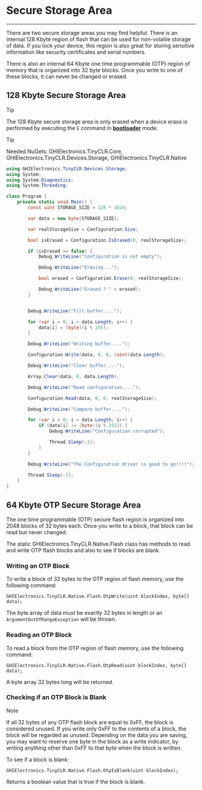 # Secure Storage Area
---
There are two secure storage areas you may find helpful. There is an internal 128 Kbyte region of flash that can be used for non-volatile storage of data. If you lock your device, this region is also great for storing sensitive information like security certificates and serial numbers.

There is also an internal 64 Kbyte one time programmable (OTP) region of memory that is organized into 32 byte blocks. Once you write to one of these blocks, it can never be changed or erased.

## 128 Kbyte Secure Storage Area
> [!Tip]
> The 128 Kbyte secure storage area is only erased when a device erase is performed by executing the `E` command in [**bootloader**](../bootloader.md) mode.

> [!Tip]
> Needed NuGets: GHIElectronics.TinyCLR.Core, GHIElectronics.TinyCLR.Devices.Storage, GHIElectronics.TinyCLR.Native

```cs
using GHIElectronics.TinyCLR.Devices.Storage;
using System;
using System.Diagnostics;
using System.Threading;

class Program {
    private static void Main() {
        const uint STORAGE_SIZE = 128 * 1024;

        var data = new byte[STORAGE_SIZE];

        var realStorageSize = Configuration.Size;

        bool isErased = Configuration.IsErased(0, realStorageSize);

        if (isErased == false) {
            Debug.WriteLine("Configuration is not empty");

            Debug.WriteLine("Erasing...");

            bool erased = Configuration.Erase(0, realStorageSize);

            Debug.WriteLine("Erased ? " + erased);
        }


        Debug.WriteLine("Fill buffer....");

        for (var i = 0; i < data.Length; i++) {
            data[i] = (byte)(i % 255);
        }

        Debug.WriteLine("Writing buffer....");

        Configuration.Write(data, 0, 0, (uint)data.Length);

        Debug.WriteLine("Clear buffer....");

        Array.Clear(data, 0, data.Length);

        Debug.WriteLine("Read configuration....");

        Configuration.Read(data, 0, 0, realStorageSize);

        Debug.WriteLine("Compare buffer....");

        for (var i = 0; i < data.Length; i++) {
            if (data[i] != (byte)(i % 255)) {
                Debug.WriteLine("Configuration corrupted");

                Thread.Sleep(-1);
            }
        }

        Debug.WriteLine("The Configuration driver is good to go!!!!");

        Thread.Sleep(-1);
    }
}
```

## 64 Kbyte OTP Secure Storage Area
The one time programmable (OTP) secure flash region is organized into 2048 blocks of 32 bytes each. Once you write to a block, that block can be read but never changed. 

The static GHIElectronics.TinyCLR.Native.Flash class has methods to read and write OTP flash blocks and also to see if blocks are blank.

### Writing an OTP Block
To write a block of 32 bytes to the OTP region of flash memory, use the following command:
```
GHIElectronics.TinyCLR.Native.Flash.OtpWrite(uint blockIndex, byte[] data);
```

The byte array of data must be exactly 32 bytes in length or an `ArgumentOutOfRangeException` will be thrown.

### Reading an OTP Block

To read a block from the OTP region of flash memory, use the following command:
```
GHIElectronics.TinyCLR.Native.Flash.OtpRead(uint blockIndex, byte[] data);
```
A byte array 32 bytes long will be returned.

### Checking if an OTP Block is Blank
> [!Note]
> If all 32 bytes of any OTP flash block are equal to 0xFF, the block is considered unused. If you write only 0xFF to the contents of a block, the block will be regarded as unused. Depending on the data you are saving, you may want to reserve one byte in the block as a write indicator, by writing anything other than 0xFF to that byte when the block is written.

To see if a block is blank:
```
GHIElectronics.TinyCLR.Native.Flash.OtpIsBlank(uint blockIndex);
```
Returns a boolean value that is true if the block is blank.